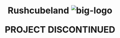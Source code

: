 <h1 style="text-align:center">Rushcubeland</>

<img src="https://rushcubeland.fr/storage/img/logo-rcb-big.png" alt="big-logo"/>

<br>

PROJECT DISCONTINUED
